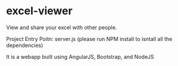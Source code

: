 # excel-viewer 

View and share your excel with other people.

Project Entry Poitn: server.js (please run NPM install to isntall all the dependencies)

It is a webapp built using AngularJS, Bootstrap, and NodeJS
